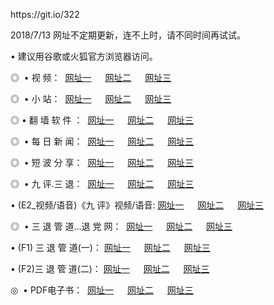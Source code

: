 <p>https://git.io/322</p>
<p>2018/7/13 网址不定期更新，连不上时，请不同时间再试试。
<p>• 建议用谷歌或火狐官方浏览器访问。
<p>◎  • 视 频： 
<a href="http://do.centuriontel.org/tv/" target="_blank">网址一</a> 　 
<a href="http://h.zgrco.com/9018.html" target="_blank">网址二</a> 　 
<a href="http://h.zgrco.com/9449.html" target="_blank">网址三</a></p>
<p>◎ </span>  •  小 站：  
<a href="http://do.centuriontel.org/" target="_blank">网址一</a> 　 
<a href="http://h.zgrco.com/" target="_blank">网址二</a> 　 
<a href="http://h.zgrco.com/read/" target="_blank">网址三</a></p>
<p>◎  • 翻 墙 软 件 ：  
<a href="http://do.centuriontel.org/ff/" target="_blank">网址一</a> 　 
<a href="http://h.zgrco.com/s/read/a1_nd.html" target="_blank">网址二</a> 　 
<a href="http://h.zgrco.com/ff/index.html" target="_blank">网址三</a></p>
<p>◎ </span>  • 每 日 新 闻：  
<a href="http://do.centuriontel.org/day/" target="_blank">网址一</a> 　 
<a href="http://h.zgrco.com/day/" target="_blank">网址二</a> 　 
<a href="http://h.zgrco.com/day/index.html" target="_blank">网址三</a></p>
<p>◎ </span>  • 短 波 分 享：  
<a href="http://do.centuriontel.org/h/" target="_blank">网址一</a> 　 
<a href="http://h.zgrco.com/h/" target="_blank">网址二</a> 　 
<a href="http://h.zgrco.com/h/index.html" target="_blank">网址三</a></p>
<p>◎   • 九 评.三 退：  
<a href="http://do.centuriontel.org/t/" target="_blank">网址一</a> 　 
<a href="http://h.zgrco.com/v2/index.html" target="_blank">网址二</a> 　 
<a href="http://h.zgrco.com/tt/index.html" target="_blank">网址三</a> 　</p>
<p>  • (E2_视频/语音)《九 评》视频/语音: 
<a href="http://h.zgrco.com/7738.html" target="_blank">网址一</a> 　 
<a href="http://h.zgrco.com/7614.html" target="_blank">网址二</a> 　 
<a href="http://h.zgrco.com/7633.html" target="_blank">网址三</a></p>
<p>◎   • 三 退 管 道...退 党 网：  
<a href="http://do.centuriontel.org/go/td1.html" target="_blank">网址一</a> 　 
<a href="http://h.zgrco.com/go/td2.html" target="_blank">网址二</a> 　 
<a href="http://h.zgrco.com/go/td3.html" target="_blank">网址三</a></p>
<p>  • (F1) 三 退 管 道(一)： 
<a href="http://do.centuriontel.org/dd/" target="_blank">网址一</a> 　 
<a href="http://h.zgrco.com/s/read/a1_tdx.html" target="_blank">网址二</a> 　 
<a href="http://h.zgrco.com/dd/" target="_blank">网址三</a></p>
<p>  • (F2)三 退 管 道(二)： 
<a href="http://h.zgrco.com/d/" target="_blank">网址一</a> 　 
<a href="http://do.centuriontel.org/d/index.html" target="_blank">网址二</a> 　 
<a href="http://h.zgrco.com/d/" target="_blank">网址三</a></p>
<p>◎   • PDF电子书：  
<a href="http://do.centuriontel.org/p/" target="_blank">网址一</a> 　 
<a href="http://h.zgrco.com/p/index.html" target="_blank">网址二</a> 　 
<a href="http://h.zgrco.com/p/" target="_blank">网址三</a></p>
